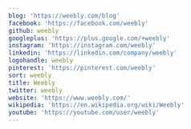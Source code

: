 ```yaml
---
blog: 'https://weebly.com/blog'
facebook: 'https://facebook.com/weebly'
github: weebly
googleplus: 'https://plus.google.com/+weebly'
instagram: 'https://instagram.com/weebly'
linkedin: 'https://linkedin.com/company/weebly'
logohandle: weebly
pinterest: 'https://pinterest.com/weebly'
sort: weebly
title: Weebly
twitter: weebly
website: 'https://www.weebly.com/'
wikipedia: 'https://en.wikipedia.org/wiki/Weebly'
youtube: 'https://youtube.com/user/weebly'
---
```

